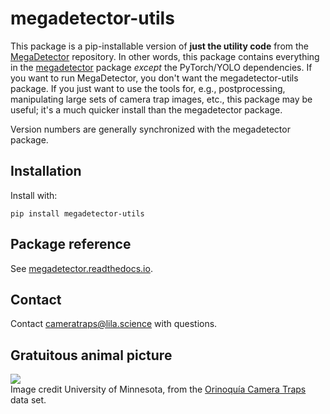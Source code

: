 # megadetector-utils

This package is a pip-installable version of <b>just the utility code</b> from the [MegaDetector](https://github.com/agentmorris/MegaDetector/?tab=readme-ov-file#megadetector) repository.  In other words, this package contains everything in the [megadetector](https://pypi.org/project/megadetector/) package <i>except</i> the PyTorch/YOLO dependencies.  If you want to run MegaDetector, you don't want the megadetector-utils package.  If you just want to use the tools for, e.g., postprocessing, manipulating large sets of camera trap images, etc., this package may be useful; it's a much quicker install than the megadetector package.

Version numbers are generally synchronized with the megadetector package.

## Installation

Install with:

`pip install megadetector-utils`

## Package reference

See [megadetector.readthedocs.io](https://megadetector.readthedocs.io).

## Contact

Contact <a href="cameratraps@lila.science">cameratraps@lila.science</a> with questions.

## Gratuitous animal picture

<img src="https://github.com/agentmorris/MegaDetector/raw/main/images/orinoquia-thumb-web_detections.jpg"><br/>Image credit University of Minnesota, from the [Orinoquía Camera Traps](http://lila.science/datasets/orinoquia-camera-traps/) data set.
